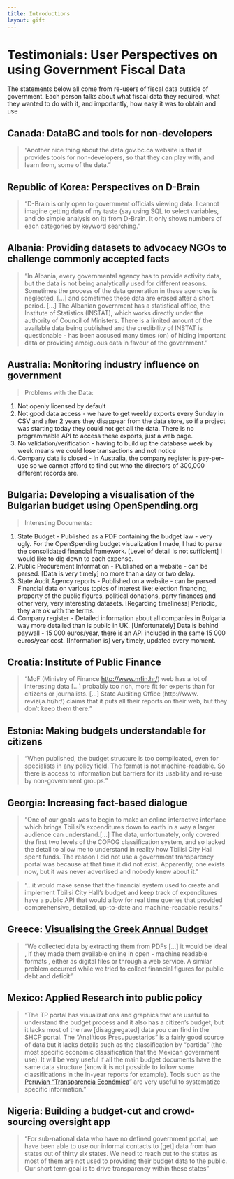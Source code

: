 ```yaml
---
title: Introductions
layout: gift
---
```


# Testimonials: User Perspectives on using Government Fiscal Data

The statements below all come from re-users of fiscal data outside of government. Each person talks about what fiscal data they required, what they wanted to do with it, and importantly, how easy it was to obtain and use

## Canada: DataBC and tools for non-developers

> “Another nice thing about the data.gov.bc.ca website is that it provides tools for non-developers, so that they can play with, and learn from, some of the data.”

## Republic of Korea: Perspectives on D-Brain 
> “D-Brain is only open to government officials viewing data. I cannot imagine getting data of my taste (say using SQL to select variables, and do simple analysis on it) from D-Brain. It only shows numbers of each categories by keyword searching.” 

## Albania: Providing datasets to advocacy NGOs to challenge commonly accepted facts 
> “In Albania, every governmental agency has to provide activity data, but the data is not being analytically used for different reasons. Sometimes the process of the data generation in these agencies is neglected, [...] and sometimes these data are erased after a short period. [...] The Albanian government has a statistical office, the Institute of Statistics (INSTAT), which works directly under the authority of Council of Ministers. There is a limited amount of the available data being published and the credibility of INSTAT is questionable - has been accused many times (on) of hiding important data or providing ambiguous data in favour of the government.” 


## Australia: Monitoring industry influence on government 
> Problems with the Data: 
1. Not openly licensed by default 
2. Not good data access - we have to get weekly exports every Sunday in CSV and after 2 years they disappear from the data store, so if a project was starting today they could not get all the data. There is no programmable API to access these exports, just a web page. 
3. No validation/verification - having to build up the database week by week means we could lose transactions and not notice 
4. Company data is closed - In Australia, the company register is pay-per-use so we cannot afford to find out who the directors of 300,000 different records are.


## Bulgaria: Developing a visualisation of the Bulgarian budget using OpenSpending.org 
> Interesting Documents: 
1. State Budget - Published as a PDF containing the budget law - very ugly. For the OpenSpending budget visualization I made, I had to parse the consolidated financial framework. [Level of detail is not sufficient] I would like to dig down to each expense. 
2. Public Procurement Information - Published on a website - can be parsed. [Data is very timely] no more than a day or two delay. 
3. State Audit Agency reports - Published on a website - can be parsed. Financial data on various topics of interest like: election financing, property of the public figures, political donations, party finances and other very, very interesting datasets. [Regarding timeliness] Periodic, they are ok with the terms. 
4. Company register - Detailed information about all companies in Bulgaria way more detailed than is public in UK. [Unfortunately] Data is behind paywall - 15 000 euros/year, there is an API included in the same 15 000 euros/year cost. [Information is] very timely, updated every moment. 


## Croatia: Institute of Public Finance 
> “MoF (Ministry of Finance http://www.mfin.hr/) web has a lot of interesting data [...] probably too rich, more fit for experts than for citizens or journalists. [...] State Auditing Office (http://www. revizija.hr/hr/) claims that it puts all their reports on their web, but they don’t keep them there.” 


## Estonia: Making budgets understandable for citizens 
>“When published, the budget structure is too complicated, even for specialists in any policy field. The format is not machine-readable. So there is access to information but barriers for its usability and re-use by non-government groups.” 


## Georgia: Increasing fact-based dialogue 
>“One of our goals was to begin to make an online interactive interface which brings Tbilisi’s expenditures down to earth in a way a larger audience can understand.[...] The data, unfortunately, only covered the first two levels of the COFOG classification system, and so lacked the detail to allow me to understand in reality how Tbilisi City Hall spent funds. The reason I did not use a government transparency portal was because at that time it did not exist. Apparently, one exists now, but it was never advertised and nobody knew about it." 

> “...it would make sense that the financial system used to create and implement Tbilisi City Hall’s budget and keep track of expenditures have a public API that would allow for real time queries that provided comprehensive, detailed, up-to-date and machine-readable results.” 


## Greece: [Visualising the Greek Annual Budget](http://projects.thodoris.net/budget/ )
> “We collected data by extracting them from PDFs [...] it would be ideal , if they made them available online in open - machine readable formats , either as digital files or through a web service. A similar problem occurred while we tried to collect financial figures for public debt and deficit” 


## Mexico: Applied Research into public policy 
> “The TP portal has visualizations and graphics that are useful to understand the budget process and it also has a citizen’s budget, but it lacks most of the raw [disaggregated] data you can find in the SHCP portal. The “Analíticos Presupuestarios” is a fairly good source of data but it lacks details such as the classification by “partida” (the most specific economic classification that the Mexican government use). It will be very useful if all the main budget documents have the same data structure (know it is not possible to follow some classifications in the in-year reports for example). Tools such as the [Peruvian “Transparencia Económica](http://ofi.mef.gob.pe/transparencia/Navegador/default.aspx)” are very useful to systematize specific information.” 


## Nigeria: Building a budget-cut and crowd-sourcing oversight app 
> “For sub-national data who have no defined government portal, we have been able to use our informal contacts to [get] data from two states out of thirty six states. We need to reach out to the states as most of them are not used to providing their budget data to the public. Our short term goal is to drive transparency within these states” 

